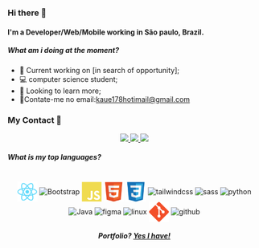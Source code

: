 ### Hi there 👋

#### I'm a Developer/Web/Mobile working in São paulo, Brazil.

##### What am i doing at the moment?

- 🏢 Current working on [in search of opportunity];
- 💻 computer science student;
- 🚀 Looking to learn more;
- 📩Contate-me no email:kaue178hotimail@gmail.com

### My Contact 👋

<p align="center">
<a href="https://www.linkedin.com/in/kauê-matos-oliveira-a76410213/"><img src="https://img.shields.io/badge/LinkedIn-0077B5?style=for-the-badge&logo=linkedin&logoColor=white"/> </a>
<a href="mailto:kaue178hotimail@gmail.com"><img src="https://img.shields.io/badge/Gmail-D14836?style=for-the-badge&logo=gmail&logoColor=white"/>
  <a href="https://www.instagram.com/kauematos2003/"><img src="https://img.shields.io/badge/Instagram-E4405F?style=for-the-badge&logo=instagram&logoColor=white"/> </a></a>

[website - Portfolio]: https://ikauematos.github.io/Portfolio/

##### What is my top languages?

<div align="center" valign="top"><br>
  <img align="center" alt="React" height="40" width="40" src="https://raw.githubusercontent.com/devicons/devicon/master/icons/react/react-original.svg">
  <img align="center" alt="Bootstrap" height="40" width="40" src="https://cdn.jsdelivr.net/gh/devicons/devicon/icons/bootstrap/bootstrap-original-wordmark.svg">
  <img align="center" alt="Js" height="40" width="40" src="https://raw.githubusercontent.com/devicons/devicon/master/icons/javascript/javascript-plain.svg">

  <img align="center" alt="HTML" height="40" width="40" src="https://raw.githubusercontent.com/devicons/devicon/master/icons/html5/html5-original.svg">
  <img align="center" alt="CSS" height="40" width="40" src="https://raw.githubusercontent.com/devicons/devicon/master/icons/css3/css3-original.svg">

  <img align="center" alt="tailwindcss" height="40" width="40" src="https://cdn.jsdelivr.net/gh/devicons/devicon/icons/tailwindcss/tailwindcss-plain.svg"/>
  <img align="center" alt="sass"  height="40" width="40" src="https://cdn.jsdelivr.net/gh/devicons/devicon/icons/sass/sass-original.svg" />
  <img align="center" alt="python" height="40" width="40" src="https://cdn.jsdelivr.net/gh/devicons/devicon/icons/python/python-original.svg">
   <img align="center" alt="Java" height="40" width="40" src="https://cdn.jsdelivr.net/gh/devicons/devicon/icons/java/java-original.svg">
 <img align="center" alt="figma" height="40" width="40" src="https://cdn.jsdelivr.net/gh/devicons/devicon/icons/figma/figma-original.svg">
   <img align="center" alt="linux" height="40" width="40" src="https://cdn.jsdelivr.net/gh/devicons/devicon/icons/linux/linux-original.svg" />
  <img align="center" alt="git" height="40" width="40" src="https://raw.githubusercontent.com/devicons/devicon/master/icons/git/git-original.svg">
  <img align="center" alt="github" height="40" width="40" src="https://cdn.jsdelivr.net/gh/devicons/devicon/icons/github/github-original.svg">


##### Portfolio? [Yes I have!](https://ikauematos.github.io/Portfolio/)  






